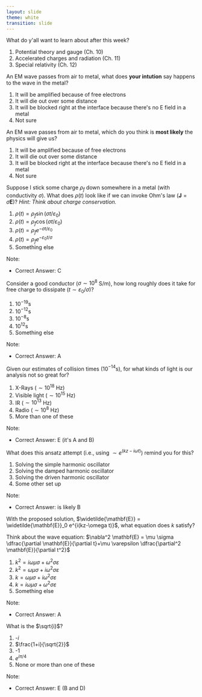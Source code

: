 ```yaml
---
layout: slide
theme: white
transition: slide
---
```


<section data-markdown>

What do y'all want to learn about after this week?
1. Potential theory and gauge (Ch. 10)
2. Accelerated charges and radiation (Ch. 11)
3. Special relativity (Ch. 12)

</section>

<section data-markdown>

An EM wave passes from air to metal, what does **your intution** say happens to the wave in the metal?

1. It will be amplified because of free electrons
2. It will die out over some distance
3. It will be blocked right at the interface because there's no E field in a metal
4. Not sure

</section>

<section data-markdown>

An EM wave passes from air to metal, which do you think is **most likely** the physics will give us?

1. It will be amplified because of free electrons
2. It will die out over some distance
3. It will be blocked right at the interface because there's no E field in a metal
4. Not sure

</section>


<section data-markdown>

Suppose I stick some charge $\rho_f$ down somewhere in a metal (with conductivity $\sigma$). What does $\rho(t)$ look like if we can invoke Ohm's law ($\mathbf{J} = \sigma \mathbf{E}$)? *Hint: Think about charge conservation.*

1. $\rho(t) = \rho_f \sin(\sigma t/\varepsilon_0)$
2. $\rho(t) = \rho_f \cos(\sigma t/\varepsilon_0)$
3. $\rho(t) = \rho_f e^{-\sigma t/\varepsilon_0}$
4. $\rho(t) = \rho_f e^{-\varepsilon_0 t/\sigma}$
5. Something else

Note:
* Correct Answer: C

</section>

<section data-markdown>

Consider a good conductor ($\sigma \sim 10^8$ S/m), how long roughly does it take for free charge to dissipate ($t \sim \varepsilon_0/\sigma$)?

1. 10$^{-19}$s
2. 10$^{-12}$s
3. 10$^{-8}$s
4. 10$^{12}$s
5. Something else

Note:
* Correct Answer: A

</section>

<section data-markdown>

Given our estimates of collision times (10$^{-14}$s), for what kinds of light is our analysis not so great for?

1. X-Rays ($\sim 10^{18}$ Hz)
2. Visible light ($\sim 10^{15}$ Hz)
3. IR ($\sim 10^{13}$ Hz)
4. Radio ($\sim 10^{8}$ Hz)
5. More than one of these

Note:
* Correct Answer: E (it's A and B)

</section>

<section data-markdown>

What does this ansatz attempt (i.e., using $\sim e^{(kz-i\omega t)}$) remind you for this?

1. Solving the simple harmonic oscillator
2. Solving the damped harmonic oscillator
3. Solving the driven harmonic oscillator
4. Some other set up

Note:
* Correct Answer: is likely B

</section>

<section data-markdown>

With the proposed solution, $\widetilde{\mathbf{E}} = \widetilde{\mathbf{E}}_0 e^{i(kz-\omega t)}$, what equation does $k$ satisfy?

Think about the wave equation: $\nabla^2 \mathbf{E} = \mu \sigma \dfrac{\partial \mathbf{E}}{\partial t}+\mu \varepsilon \dfrac{\partial^2 \mathbf{E}}{\partial t^2}$

1. $k^2 = i \omega \mu \sigma + \omega^2 \sigma \varepsilon$
2. $k^2 = \omega \mu \sigma + i \omega^2 \sigma \varepsilon$
3. $k = \omega \mu \sigma + i \omega^2 \sigma \varepsilon$
4. $k = i \omega \mu \sigma + \omega^2 \sigma \varepsilon$
5. Something else

Note:
* Correct Answer: A

</section>

<section data-markdown>

What is the $\sqrt{i}$?

1. -$i$
2. $\frac{1+i}{\sqrt{2}}$
3. -1
4. $e^{i\pi/4}$
5. None or more than one of these

Note:
* Correct Answer: E (B and D)

</section>
